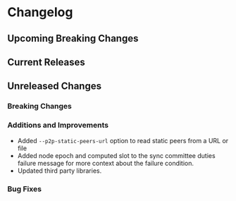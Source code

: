 # Changelog

## Upcoming Breaking Changes

## Current Releases

## Unreleased Changes

### Breaking Changes

### Additions and Improvements
- Added `--p2p-static-peers-url` option to read static peers from a URL or file
- Added node epoch and computed slot to the sync committee duties failure message for more context about the failure condition.
- Updated third party libraries.

### Bug Fixes